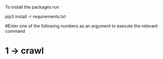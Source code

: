 To install the packages run 

pip3 install -r requirements.txt

#Enter one of the following numbers as an argument to execute the relevant command 
# 1 -> crawl 